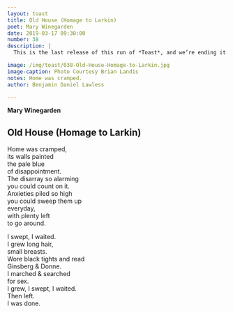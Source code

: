 ```yaml
---
layout: toast
title: Old House (Homage to Larkin)
poet: Mary Winegarden
date: 2019-03-17 09:30:00
number: 38
description: |
  This is the last release of this run of *Toast*, and we’re ending it on a poem of transformation. Thank you for reading, sharing and reaching out. This has been an absolute honor to work with Solo Press to bring these poems to you. Please consider getting a copy of *Solo Novo 5/6*, which will include all poems from *Toast* and more. We are sending it to the printer this week, so it should be ready within a week or two.

image: /img/toast/038-Old-House-Homage-to-Larkin.jpg
image-caption: Photo Courtesy Brian Landis
notes: Home was cramped.
author: Benjamin Daniel Lawless

---
```

**Mary Winegarden**
## Old House (Homage to Larkin)

Home was cramped,  
its walls painted  
the pale blue   
of disappointment.  
The disarray so alarming  
you could count on it.  
Anxieties piled so high  
you could sweep them up   
everyday,  
with plenty left  
to go around.

I swept, I waited.  
I grew long hair,  
small breasts.  
Wore black tights and read   
Ginsberg & Donne.  
I marched & searched  
for sex.  
I grew, I swept, I waited.  
Then left.    
I was done.  
